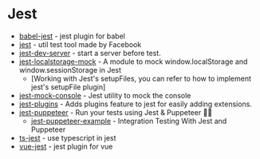 # Jest

- [babel-jest](https://github.com/babel/babel-jest) - jest plugin for babel
- [jest](https://github.com/facebook/jest) - util test tool made by Facebook
- [jest-dev-server](https://www.npmjs.com/package/jest-dev-server) - start a server before test.
- [jest-localstorage-mock](https://github.com/clarkbw/jest-localstorage-mock) - A module to mock window.localStorage and window.sessionStorage in Jest
    - [Working with Jest's setupFiles, you can refer to how to implement jest's setupFile plugin]
- [jest-mock-console](https://github.com/bpedersen/jest-mock-console) - Jest utility to mock the console
- [jest-plugins](https://github.com/negativetwelve/jest-plugins) - Adds plugins feature to jest for easily adding extensions.
- [jest-puppeteer](https://github.com/smooth-code/jest-puppeteer) - Run your tests using Jest &amp; Puppeteer <g-emoji class="g-emoji" alias="circus_tent" fallback-src="https://github.githubassets.com/images/icons/emoji/unicode/1f3aa.png">🎪</g-emoji><g-emoji class="g-emoji" alias="sparkles" fallback-src="https://github.githubassets.com/images/icons/emoji/unicode/2728.png">✨</g-emoji>
    - [jest-puppeteer-example](https://github.com/FunnyLiu/jest-puppeteer-example) - Integration Testing With Jest and Puppeteer
- [ts-jest](https://www.npmjs.com/package/ts-jest) - use typescript in jest
- [vue-jest](https://github.com/vuejs/vue-jest) - jest plugin for vue

